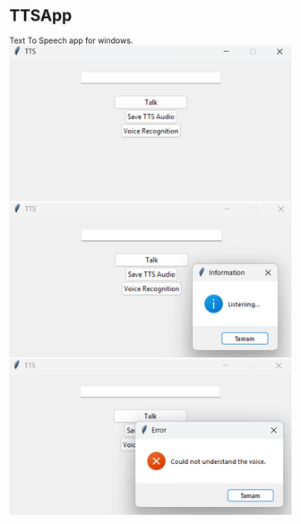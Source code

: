 # TTSApp
Text To Speech app for windows.
![alt text](<image-2.png>)
![alt text](image.png)
![alt text](image-3.png)